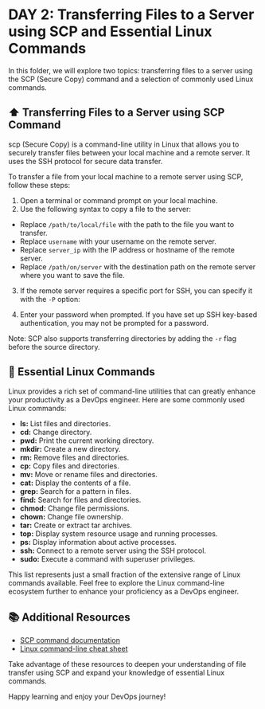 # DAY 2: Transferring Files to a Server using SCP and Essential Linux Commands

In this folder, we will explore two topics: transferring files to a server using the SCP (Secure Copy) command and a selection of commonly used Linux commands.

## :arrow_up: Transferring Files to a Server using SCP Command

scp (Secure Copy) is a command-line utility in Linux that allows you to securely transfer files between your local machine and a remote server. It uses the SSH protocol for secure data transfer.

To transfer a file from your local machine to a remote server using SCP, follow these steps:

1. Open a terminal or command prompt on your local machine.
2. Use the following syntax to copy a file to the server:

- Replace `/path/to/local/file` with the path to the file you want to transfer.
- Replace `username` with your username on the remote server.
- Replace `server_ip` with the IP address or hostname of the remote server.
- Replace `/path/on/server` with the destination path on the remote server where you want to save the file.
3. If the remote server requires a specific port for SSH, you can specify it with the `-P` option:

4. Enter your password when prompted. If you have set up SSH key-based authentication, you may not be prompted for a password.

Note: SCP also supports transferring directories by adding the `-r` flag before the source directory.

## :penguin: Essential Linux Commands

Linux provides a rich set of command-line utilities that can greatly enhance your productivity as a DevOps engineer. Here are some commonly used Linux commands:

- **ls:** List files and directories.
- **cd:** Change directory.
- **pwd:** Print the current working directory.
- **mkdir:** Create a new directory.
- **rm:** Remove files and directories.
- **cp:** Copy files and directories.
- **mv:** Move or rename files and directories.
- **cat:** Display the contents of a file.
- **grep:** Search for a pattern in files.
- **find:** Search for files and directories.
- **chmod:** Change file permissions.
- **chown:** Change file ownership.
- **tar:** Create or extract tar archives.
- **top:** Display system resource usage and running processes.
- **ps:** Display information about active processes.
- **ssh:** Connect to a remote server using the SSH protocol.
- **sudo:** Execute a command with superuser privileges.

This list represents just a small fraction of the extensive range of Linux commands available. Feel free to explore the Linux command-line ecosystem further to enhance your proficiency as a DevOps engineer.

## :books: Additional Resources

- [SCP command documentation](https://manpages.ubuntu.com/manpages/latest/en/man1/scp.1.html)
- [Linux command-line cheat sheet](https://cheatography.com/davechild/cheat-sheets/linux-command-line/)

Take advantage of these resources to deepen your understanding of file transfer using SCP and expand your knowledge of essential Linux commands.

Happy learning and enjoy your DevOps journey!

